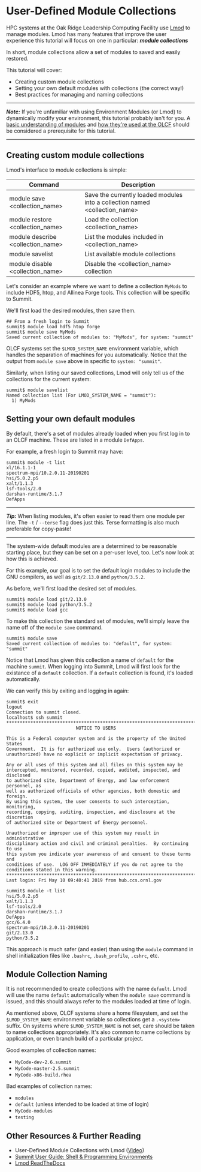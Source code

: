 # User-Defined Module Collections

HPC systems at the Oak Ridge Leadership Computing Facility use [Lmod](https://lmod.readthedocs.io/en/latest/) to manage modules. Lmod has many features that improve the user experience this tutorial will focus on one in particular: ***module collections***

In short, module collections allow a set of modules to saved and easily restored. 

This tutorial will cover:

- Creating custom module collections
- Setting your own default modules with collections (the correct way!)
- Best practices for managing and naming collections

<hr>

***Note:***
If you're unfamiliar with using Environment Modules (or Lmod) to dynamically modify your environment, this tutorial probably isn't for you. A [basic understanding of modules](https://en.wikipedia.org/wiki/Environment_Modules_(software)) and [how they're used at the OLCF](https://www.olcf.ornl.gov/for-users/system-user-guides/summit/summit-user-guide/#shell-&-programming-environments) should be considered a prerequisite for this tutorial.

<hr>

## Creating custom module collections

Lmod's interface to module collections is simple:

| Command                           | Description                                                                 |
|-----------------------------------|-----------------------------------------------------------------------------|
| module save \<collection_name>     | Save the currently loaded modules into a collection named \<collection_name> |
| module restore \<collection_name>  | Load the collection \<collection_name>                                       |
| module describe \<collection_name> | List the modules included in \<collection_name>                              |
| module savelist                   | List available module collections                                           |
| module disable \<collection_name>  | Disable the \<collection_name> collection                                    |

Let's consider an example where we want to define a collection `MyMods` to include HDF5, htop, and Allinea Forge tools. This collection will be specific to Summit.

We'll first load the desired modules, then save them.

```
## From a fresh login to Summit
summit$ module load hdf5 htop forge
summit$ module save MyMods
Saved current collection of modules to: "MyMods", for system: "summit"
```

OLCF systems set the `$LMOD_SYSTEM_NAME` environment variable, which handles the separation of machines for you automatically. Notice that the output from `module save` above in specific to `system: "summit"`.

Similarly, when listing our saved collections, Lmod will only tell us of the collections for the current system:

```
summit$ module savelist
Named collection list (For LMOD_SYSTEM_NAME = "summit"):
  1) MyMods
```


## Setting your own default modules
By default, there's a set of modules already loaded when you first log in to an OLCF machine. These are listed in a module `DefApps`. 

For example, a fresh login to Summit may have:

```
summit$ module -t list
xl/16.1.1-1
spectrum-mpi/10.2.0.11-20190201
hsi/5.0.2.p5
xalt/1.1.3
lsf-tools/2.0
darshan-runtime/3.1.7
DefApps

```

<hr>

***Tip:***
When listing modules, it's often easier to read them one module per line. The `-t` / `--terse` flag does just this. Terse formatting is also much preferable for copy-paste!

<hr>

The system-wide default modules are a determined to be reasonable starting place, but they can be set on a per-user level, too. Let's now look at how this is achieved. 

For this example, our goal is to set the default login modules to include the GNU compilers, as well as `git/2.13.0` and `python/3.5.2`.

As before, we'll first load the desired set of modules.

```
summit$ module load git/2.13.0
summit$ module load python/3.5.2
summit$ module load gcc
```

To make this collection the standard set of modules, we'll simply leave the name off of the `module save` command.

```
summit$ module save
Saved current collection of modules to: "default", for system: "summit"
```

Notice that Lmod has given this collection a name of `default` for the machine `summit`. When logging into Summit, Lmod will first look for the existance of a `default` collection. If a `default` collection is found, it's loaded automatically. 

We can verify this by exiting and logging in again:

```
summit$ exit
logout
Connection to summit closed.
localhost$ ssh summit
****************************************************************************
                          NOTICE TO USERS

This is a Federal computer system and is the property of the United States
Government.  It is for authorized use only.  Users (authorized or
unauthorized) have no explicit or implicit expectation of privacy.

Any or all uses of this system and all files on this system may be
intercepted, monitored, recorded, copied, audited, inspected, and disclosed
to authorized site, Department of Energy, and law enforcement personnel, as
well as authorized officials of other agencies, both domestic and foreign.
By using this system, the user consents to such interception, monitoring,
recording, copying, auditing, inspection, and disclosure at the discretion
of authorized site or Department of Energy personnel.

Unauthorized or improper use of this system may result in administrative
disciplinary action and civil and criminal penalties.  By continuing to use
this system you indicate your awareness of and consent to these terms and
conditions of use.  LOG OFF IMMEDIATELY if you do not agree to the
conditions stated in this warning.
****************************************************************************
Last login: Fri May 10 09:40:41 2019 from hub.ccs.ornl.gov

summit$ module -t list
hsi/5.0.2.p5
xalt/1.1.3
lsf-tools/2.0
darshan-runtime/3.1.7
DefApps
gcc/6.4.0
spectrum-mpi/10.2.0.11-20190201
git/2.13.0
python/3.5.2
```

This approach is much safer (and easier) than using the `module` command in shell initialization files like `.bashrc`, `.bash_profile`, `.cshrc`, etc. 

## Module Collection Naming
It is not recommended to create collections with the name `default`. Lmod will use the name `default` automatically when the `module save` command is issued, and this should always refer to the modules loaded at time of login. 

As mentioned above, OLCF systems share a home filesystem, and set the `$LMOD_SYSTEM_NAME` environment variable so collections get a `.<system>` suffix. On systems where `$LMOD_SYSTEM_NAME` is not set, care should be taken to name collections appropriately. It's also common to name collections by application, or even branch build of a particular project. 

Good examples of collection names:

- `MyCode-dev-2.6.summit`
- `MyCode-master-2.5.summit`
- `MyCode-x86-build.rhea`

Bad examples of collection names:

- `modules`
- `default` (unless intended to be loaded at time of login)
- `MyCode-modules`
- `testing`


## Other Resources & Further Reading
- User-Defined Module Collections with Lmod ([Video](https://vimeo.com/293582400))
- [Summit User Guide: Shell & Programming Environments](https://www.olcf.ornl.gov/for-users/system-user-guides/summit/summit-user-guide/#shell-&-programming-environments)
- [Lmod ReadTheDocs](https://lmod.readthedocs.io/en/latest/)
